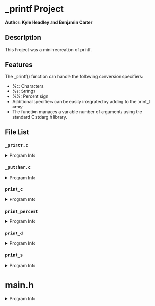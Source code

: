
# _printf Project

**Author: Kyle Headley and Benjamin Carter**




## Description
This Project was a mini-recreation of printf. 




## Features

The _printf() function can handle the following conversion specifiers:
* %c: Characters
* %s: Strings
* %%: Percent sign
* Additional specifiers can be easily integrated by adding to the print_t array.
* The function manages a variable number of arguments using the standard C stdarg.h library.


## File List

### `_printf.c`
<details>
<summary>Program Info</summary>

## Program Description
This program features a custom implementation of the C standard library function `printf()`. This function, `_printf()`, is designed to replicate the basic functionalities of the standard `printf()` function, allowing users to output formatted data to the standard output.

### Function Descriptions

#### `int (*check_format(const char *format))(va_list)`
This function pointer is used to select the correct printing function based on the format specifier provided.

* `format:` The string containing potential format specifiers following a `%`.
* Return: A pointer to the function that corresponds to the format specifier, or NULL if the specifier is invalid.

#### `int _printf(const char *format, ...)`
This is the main function that mimics the standard printf() behavior.

* `format:` The format string that contains the text to be written to stdout. It can optionally contain embedded format specifiers that are replaced by the values specified in subsequent additional arguments.
* Return: The number of characters printed (excluding the null byte used to end output to strings).

### Usage
To use the `_printf()` function in your code, include the header file `main.h` and call `_printf()` with the desired format string and arguments, just as you would with the standard `printf()` function.
```c
#include "main.h"

int main(void) {
    _printf("Character: %c\n", 'A');
    _printf("String: %s\n", "Hello, World!");
    _printf("Percent: %%\n");
    return 0;
}
```

</details>

### `_putchar.c`

<details>
<summary>Program Info</summary>

## Program Description

This simple module contains the `_putchar()` function, which is a custom implementation that writes a single character to standard output `(stdout).`

## Function Descriptions

#### `int _putchar(char c)`
This function takes a character as an argument and writes it to standard output.

* `@c:` The character to be written to `stdout.`
* Return: On success, returns 1. On error, returns -1 and the appropriate error is set to indicate the cause of the error.

### Usage 
To use the `_putchar()` function in your code, include the header file `main.h` and call `_putchar()` with the desired character to be printed.
```c
#include "header_file.h" // Replace with the actual header file name if applicable

int main(void) {
    _putchar('H');
    _putchar('e');
    _putchar('l');
    _putchar('l');
    _putchar('o');
    _putchar('\n');
    return 0;
}
```
</details>

### `print_c`

<details>
<summary>Program Info</summary>

## Program Description

This program is responsible for handling character conversion (%c) in our custom `_printf()` function implementation. It's designed to print a single character passed to the `_printf()` function when it encounters the `%c` format specifier.

## Function Description

#### `int print_c(va_list c)`
A function that prints a single character.
* `@c:` A va_list argument that points to the character to be printed.
* Returns: Always 1 upon successful printing.

### Usage 

To use `print_c` within the `_printf()` function, include `main.h` and simply pass a character to `_printf()` with the `%c` format specifier. The `print_c` function will be called internally to print the character.

```c
#include "main.h"

int main(void)
{
    _printf("Character: %c\n", 'A');
    return 0;
}

```

</details>

### `print_percent`

<details>
<summary>Program Info</summary>

## Program Description

This part of the repository contains the `print_percent` function, a component of the custom `_printf()` function, which handles the printing of the percent symbol (%%) in a formatted string.

## Function Description 

#### `int print_percent(va_list percent)`
* `percent:` This parameter is not used since the percent symbol does not require an argument. It is there to maintain the function prototype compatibility with `va_list.`
* Returns: Always 1 to indicate one character (%) printed.

### Usage

The `print_percent` function is implicitly called by the `_printf()` function whenever the format specifier `%%` is encountered. It is not designed to be called directly in user code but is instead a utility function for `_printf()`'s internal operation.

```c
_printf("Display 100%% completed\n");
```

</details>

### `print_d`

<details>
<summary>Program Info</summary>

## Program Description

The `print_d` function is a custom implementation designed to extend the functionality of the `_printf()` function, allowing it to handle integer format specifiers. This function is tailored to convert an integer argument into its ASCII representation and output it to the standard output.

## Function Description

#### `int print_d(va_list arg)`
* `arg`: A `va_list` argument that represents a variadic argument list passed to the `_printf()` function. `print_d` specifically processes integer arguments.
* Returns: The total count of characters that have been printed to the standard output.

### Usage

`print_d` is internally invoked by the `_printf()` function when an integer format specifier (`%d` or `%i`) is detected within the format string. It is not meant to be called directly by the user, but is integrated into the `_printf()` to process and print integer values.

```c
_printf("The value is: %d\n", 42);
```

In this usage example, `_printf` will parse the format string, recognize the `%d` specifier, and internally call `print_d` to print `The value is: 42` to the standard output.

</details>

### `print_s`

<details>
<summary>Program Info</summary>

## Program Description

The `print_s` function is a custom utility designed to be used within the `_printf()` function to print a string. When `_printf()` encounters a `%s` format specifier, `print_s` is called to handle the conversion and output of the string to the standard output.

## Function Description

#### `int print_s(va_list s)`
* `s`: A `va_list` argument that represents a variadic argument list passed to `_printf()`. `print_s` specifically processes string arguments.
* Returns: The total count of characters that have been printed to the standard output.

### Usage

`print_s` is called internally by the `_printf()` function when the `%s` format specifier is included in the format string. The function processes the argument as a string and prints it. It is not intended for direct usage in user code.

```c
_printf("Hello, %s\n", "World");
```

In the example provided, `_printf` will process the format string, detect the `%s` specifier, and internally call `print_s` to output the string "Hello, World" to the standard output.

</details>


# main.h
<details>
<summary>Program Info</summary>

This header file defines the interface for a custom `_printf` function, which is designed to mimic the standard `printf` function from the C standard library. It includes prototypes for the `_printf` function and various helper functions that handle specific format specifiers, as well as the definition for the `print_t` structure used for associating format specifiers with their corresponding print functions.

## Struct `print`

<details>
<summary>Struct Info</summary>

### Struct Description

The `print` struct, also referred to as `print_t`, serves as a map to associate a format specifier (such as `%s`, `%c`, or `%d`) with a function designed to handle printing that type. It is used by the `_printf` function to find and call the appropriate function when a format specifier is encountered in a format string.

### Struct Definition

```c
typedef struct print
{
    char *t;               /* Type to print */
    int (*f)(va_list);     /* Function to print */
} print_t;
```

* `t`: A string that represents a format specifier.
* `f`: A function pointer to the handler function for the corresponding format specifier.

</details>

## Function Prototypes

<details>
<summary>Function Info</summary>

### Function Descriptions

#### `int _printf(const char *format, ...)`
* A custom implementation of the standard `printf` function.
* `format`: A string that contains characters and format specifiers to be printed or converted.
* Returns: The total number of characters printed.

#### `int _putchar(char c)`
* Writes a single character to stdout.
* `c`: The character to print.
* Returns: `1` on success, `-1` on error.

#### `int print_s(va_list s)`
* Prints a string.
* `s`: A `va_list` argument pointing to the string to print.
* Returns: The number of characters printed.

#### `int print_c(va_list c)`
* Prints a character.
* `c`: A `va_list` argument pointing to the character to print.
* Returns: `1` since it prints one character.

#### `int print_d(va_list arg)`
* Prints an integer in decimal format.
* `arg`: A `va_list` argument pointing to the integer to print.
* Returns: The number of digits printed.

#### `int print_percent(va_list percent)`
* Prints a percent sign.
* `percent`: Unused but included for compatibility with the function prototype.
* Returns: `1` as it prints one character.

</details>

## Usage

This header file should be included in C files where the custom `_printf` function and its related helper functions are used. Include it using the preprocessor directive `#include "main.h"` at the beginning of your C files.

### Example

```c
#include "main.h"

int main(void) {
    _printf("String: %s, Character: %c, Percent: %%\n", "Hello", 'A');
    return 0;
}
```

In the above example, the `_printf` function will print a formatted string to the standard output, using the provided arguments and corresponding format specifiers defined in `main.h`.
```

</details>



## Flowchart

### Description
The Following flowchart is a basic representation of how this custom _printf function works. It's does not take into account all parameters that could be passed (See `man_3` for a detailed outline of this custom print_f program)


<img width="668" alt="image" src="https://github.com/Y-T-O-1/holbertonschool-printf/assets/38075349/a933535b-6492-47a5-98eb-bb7419f8e439">
